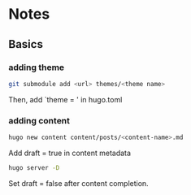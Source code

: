# Notes

## Basics
### adding theme
```bash
git submodule add <url> themes/<theme name>
```
Then, add `theme = <theme name>' in hugo.toml

### adding content
```bash
hugo new content content/posts/<content-name>.md
```
Add draft = true in content metadata

```bash
hugo server -D
```
Set draft = false after content completion.
